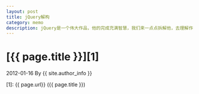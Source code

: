 ```yaml
---
layout: post
title: jQuery解构
category: memo
description: jQuery是一个伟大作品，他的完成充满智慧，我们来一点点拆解他，去理解作者的思想精华。
---
```

# [{{ page.title }}][1]
2012-01-16 By {{ site.author_info }}


[ArchieX]:    http://archiex.github.com  "Archie"
[1]:    {{ page.url}}  ({{ page.title }})
